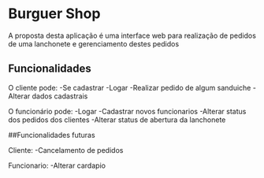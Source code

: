 # **Burguer Shop**
A proposta desta aplicação é uma interface web para realização de pedidos de uma lanchonete e gerenciamento destes pedidos

## Funcionalidades
O cliente pode:
-Se cadastrar
-Logar
-Realizar pedido de algum sanduiche
-Alterar dados cadastrais

O funcionário pode:
-Logar
-Cadastrar novos funcionarios
-Alterar status dos pedidos dos clientes
-Alterar status de abertura da lanchonete

##Funcionalidades futuras

Cliente:
-Cancelamento de pedidos

Funcionario:
-Alterar cardapio
